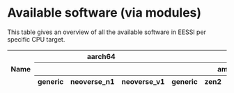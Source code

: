 # Available software (via modules)

This table gives an overview of all the available software in EESSI per specific CPU target.

<p id="time"></p>
<table id="overview_table" class="display" style="width:100%">
    <thead>
        <tr>
            <th rowspan="3">Name</th>
            <th colspan="3">aarch64</th>
            <th colspan="5">x86_64</th>
        </tr>
        </tr>
            <th colspan="3"></th>
            <th colspan="1"></th>
            <th colspan="2">amd</th>
            <th colspan="2">intel</th>
        </tr>
        <tr>
            <th colspan="1">generic</th>
            <th colspan="1">neoverse_n1</th>
            <th colspan="1">neoverse_v1</th>
            <th colspan="1">generic</th>
            <th colspan="1">zen2</th>
            <th colspan="1">zen3</th>
            <th colspan="1">haswell</th>
            <th colspan="1">skylake_avx512</th>
        </tr>
    </thead>
</table>
